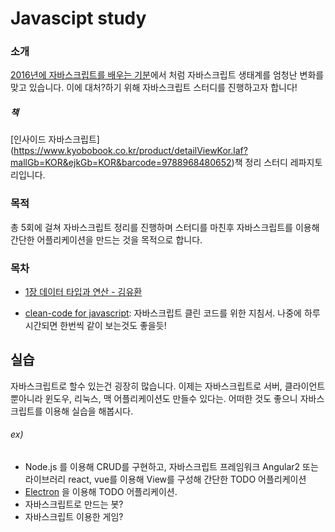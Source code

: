 # Javascipt study

### 소개 
[2016년에 자바스크립트를 배우는 기분](http://www.looah.com/article/view/2054)에서 처럼 자바스크립트 생태계를 엄청난 변화를 맞고 있습니다. 이에 대처?하기 위해 자바스크립트 스터디를 진행하고자 합니다!

##### 책
[인사이드 자바스크립트]
(https://www.kyobobook.co.kr/product/detailViewKor.laf?mallGb=KOR&ejkGb=KOR&barcode=9788968480652)책 정리 스터디 레파지토리입니다.


### 목적
총 5회에 걸쳐 자바스크립트 정리를 진행하며 스터디를 마친후 자바스크립트를 이용해 간단한 어플리케이션을 만드는 것을 목적으로 합니다.


### 목차

* [1장 데이터 타입과 연산 - 김유환](https://github.com/ll6668/yuhwan/wiki/JAVASCRIPT-%EB%8D%B0%EC%9D%B4%ED%84%B0-%ED%83%80%EC%9E%85%EA%B3%BC-%EC%97%B0%EC%82%B0%EC%9E%90)



* [clean-code for javascript](https://github.com/qkraudghgh/clean-code-javascript-ko): 자바스크립트 클린 코드를 위한 지침서. 나중에 하루 시간되면 한번씩 같이 보는것도 좋을듯!


## 실습
자바스크립트로 할수 있는건 굉장히 많습니다. 이제는 자바스크립트로 서버, 클라이언트 뿐아니라 윈도우, 리눅스, 맥 어플리케이션도 만들수 있다는. 어떠한 것도 좋으니 자바스크립트를 이용해 실습을 해봅시다.

###### ex)
* Node.js 를 이용해 CRUD를 구현하고, 자바스크립트 프레임워크 Angular2 또는 라이브러리 react, vue를 이용해 View를 구성해 간단한 TODO 어플리케이션
* [Electron](https://electron.atom.io/) 을 이용해 TODO 어플리케이션.
* 자바스크립트로 만드는 봇?
* 자바스크립트 이용한 게임?

